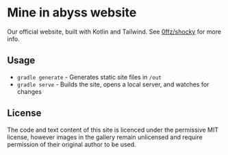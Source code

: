 # Mine in abyss website

Our official website, built with Kotlin and Tailwind. See [0ffz/shocky](https://github.com/0ffz/shocky) for more info.

## Usage

- `gradle generate` - Generates static site files in `/out`
- `gradle serve` - Builds the site, opens a local server, and watches for changes

## License

The code and text content of this site is licenced under the permissive MIT license,
however images in the gallery remain unlicensed and require permission of their original author to be used.
